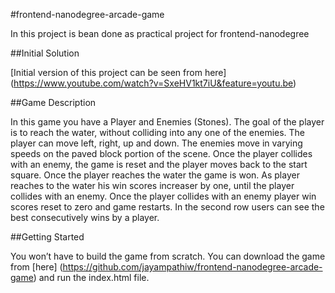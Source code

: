 #frontend-nanodegree-arcade-game

In this project is bean done as practical project for frontend-nanodegree

##Initial Solution

[Initial version of this project can be seen from here] (https://www.youtube.com/watch?v=SxeHV1kt7iU&feature=youtu.be)

##Game Description

In this game you have a Player and Enemies (Stones). The goal of the player is to reach the water, without colliding into any one of the enemies. The player can move left, right, up and down. The enemies move in varying speeds on the paved block portion of the scene. Once the player collides with an enemy, the game is reset and the player moves back to the start square. Once the player reaches the water the game is won.
As player reaches to the water his win scores increaser by one, until the player collides with an enemy. Once the player collides with an enemy player win scores reset to zero and game restarts. In the second row users can see the best consecutively wins by a player.

##Getting Started

You won’t have to build the game from scratch. You can download the game from [here] (https://github.com/jayampathiw/frontend-nanodegree-arcade-game) and run the index.html file.

